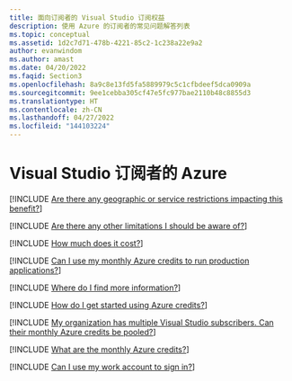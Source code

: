```yaml
---
title: 面向订阅者的 Visual Studio 订阅权益
description: 使用 Azure 的订阅者的常见问题解答列表
ms.topic: conceptual
ms.assetid: 1d2c7d71-478b-4221-85c2-1c238a22e9a2
author: evanwindom
ms.author: amast
ms.date: 04/20/2022
ms.faqid: Section3
ms.openlocfilehash: 8a9c8e13fd5fa5889979c5c1cfbdeef5dca0909a
ms.sourcegitcommit: 9ee1cebba305cf47e5fc977bae2110b48c8855d3
ms.translationtype: HT
ms.contentlocale: zh-CN
ms.lasthandoff: 04/27/2022
ms.locfileid: "144103224"
---
```

# <a name="azure-for-visual-studio-subscribers"></a>Visual Studio 订阅者的 Azure

[!INCLUDE [Are there any geographic or service restrictions impacting this benefit?](includes/benefit-restrictions.md)]

[!INCLUDE [Are there any other limitations I should be aware of?](includes/credit-limitations.md)]

[!INCLUDE [How much does it cost?](includes/credits-cost.md)]

[!INCLUDE [Can I use my monthly Azure credits to run production applications?](includes/credits-for-production.md)]

[!INCLUDE [Where do I find more information?](includes/find-more-info.md)]

[!INCLUDE [How do I get started using Azure credits?](includes/get-started-with-azure-credits.md)]

[!INCLUDE [My organization has multiple Visual Studio subscribers. Can their monthly Azure credits be pooled?](includes/pool-azure-credits.md)]

[!INCLUDE [What are the monthly Azure credits?](includes/what-are-credits.md)]

[!INCLUDE [Can I use my work account to sign in?](includes/work-account-sign-in.md)]